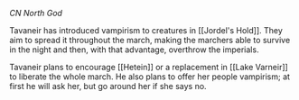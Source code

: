 *CN North God*

Tavaneir has introduced vampirism to creatures in [[Jordel's Hold]]. They aim to spread it throughout the march, making the marchers able to survive in the night and then, with that advantage, overthrow the imperials.

Tavaneir plans to encourage [[Hetein]] or a replacement in [[Lake Varneir]] to liberate the whole march. He also plans to offer her people vampirism; at first he will ask her, but go around her if she says no.